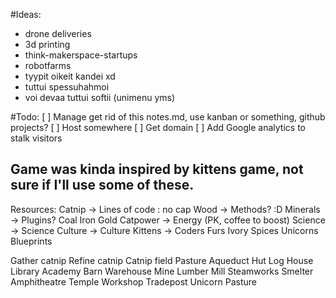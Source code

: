 #Ideas:
  - drone deliveries
  - 3d printing
  - think-makerspace-startups
  - robotfarms
  - tyypit oikeit kandei xd
  - tuttui spessuhahmoi
  - voi devaa tuttui softii (unimenu yms)

#Todo:
  [ ] Manage get rid of this notes.md, use kanban or something, github projects?
  [ ] Host somewhere
  [ ] Get domain
  [ ] Add Google analytics to stalk visitors

## Game was kinda inspired by kittens game, not sure if I'll use some of these.
Resources:
Catnip 		-> 	Lines of code : no cap
Wood 		->	Methods? :D
Minerals	-> 	Plugins?
Coal
Iron
Gold
Catpower	-> 	Energy (PK, coffee to boost)
Science 	-> 	Science
Culture		-> 	Culture
Kittens 	->  Coders
Furs
Ivory
Spices
Unicorns
Blueprints

Gather catnip
Refine catnip
Catnip field
Pasture
Aqueduct
Hut
Log House
Library
Academy
Barn
Warehouse
Mine
Lumber Mill
Steamworks
Smelter
Amphitheatre
Temple
Workshop
Tradepost
Unicorn Pasture
